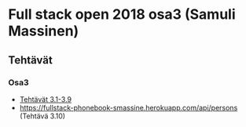 # Full stack open 2018 osa3 (Samuli Massinen)

## Tehtävät

### Osa3

- [Tehtävät 3.1-3.9](https://github.com/smassine/fullstackopen-osa3/blob/master/index.js)
- https://fullstack-phonebook-smassine.herokuapp.com/api/persons (Tehtävä 3.10)
